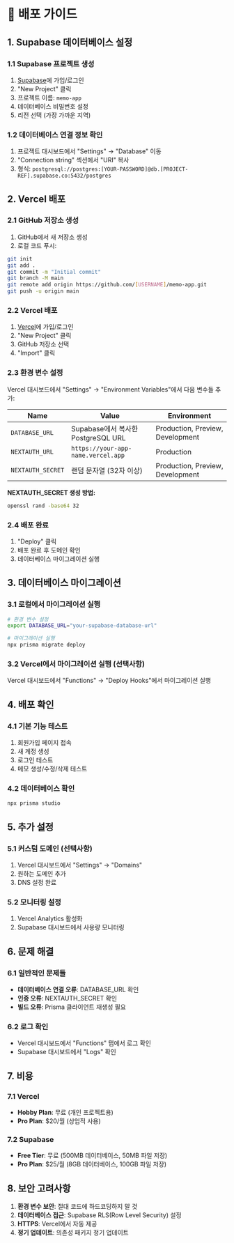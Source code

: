 # 🚀 배포 가이드

## 1. Supabase 데이터베이스 설정

### 1.1 Supabase 프로젝트 생성
1. [Supabase](https://supabase.com)에 가입/로그인
2. "New Project" 클릭
3. 프로젝트 이름: `memo-app`
4. 데이터베이스 비밀번호 설정
5. 리전 선택 (가장 가까운 지역)

### 1.2 데이터베이스 연결 정보 확인
1. 프로젝트 대시보드에서 "Settings" → "Database" 이동
2. "Connection string" 섹션에서 "URI" 복사
3. 형식: `postgresql://postgres:[YOUR-PASSWORD]@db.[PROJECT-REF].supabase.co:5432/postgres`

## 2. Vercel 배포

### 2.1 GitHub 저장소 생성
1. GitHub에서 새 저장소 생성
2. 로컬 코드 푸시:
```bash
git init
git add .
git commit -m "Initial commit"
git branch -M main
git remote add origin https://github.com/[USERNAME]/memo-app.git
git push -u origin main
```

### 2.2 Vercel 배포
1. [Vercel](https://vercel.com)에 가입/로그인
2. "New Project" 클릭
3. GitHub 저장소 선택
4. "Import" 클릭

### 2.3 환경 변수 설정
Vercel 대시보드에서 "Settings" → "Environment Variables"에서 다음 변수들 추가:

| Name | Value | Environment |
|------|-------|-------------|
| `DATABASE_URL` | Supabase에서 복사한 PostgreSQL URL | Production, Preview, Development |
| `NEXTAUTH_URL` | `https://your-app-name.vercel.app` | Production |
| `NEXTAUTH_SECRET` | 랜덤 문자열 (32자 이상) | Production, Preview, Development |

**NEXTAUTH_SECRET 생성 방법:**
```bash
openssl rand -base64 32
```

### 2.4 배포 완료
1. "Deploy" 클릭
2. 배포 완료 후 도메인 확인
3. 데이터베이스 마이그레이션 실행

## 3. 데이터베이스 마이그레이션

### 3.1 로컬에서 마이그레이션 실행
```bash
# 환경 변수 설정
export DATABASE_URL="your-supabase-database-url"

# 마이그레이션 실행
npx prisma migrate deploy
```

### 3.2 Vercel에서 마이그레이션 실행 (선택사항)
Vercel 대시보드에서 "Functions" → "Deploy Hooks"에서 마이그레이션 실행

## 4. 배포 확인

### 4.1 기본 기능 테스트
1. 회원가입 페이지 접속
2. 새 계정 생성
3. 로그인 테스트
4. 메모 생성/수정/삭제 테스트

### 4.2 데이터베이스 확인
```bash
npx prisma studio
```

## 5. 추가 설정

### 5.1 커스텀 도메인 (선택사항)
1. Vercel 대시보드에서 "Settings" → "Domains"
2. 원하는 도메인 추가
3. DNS 설정 완료

### 5.2 모니터링 설정
1. Vercel Analytics 활성화
2. Supabase 대시보드에서 사용량 모니터링

## 6. 문제 해결

### 6.1 일반적인 문제들
- **데이터베이스 연결 오류**: DATABASE_URL 확인
- **인증 오류**: NEXTAUTH_SECRET 확인
- **빌드 오류**: Prisma 클라이언트 재생성 필요

### 6.2 로그 확인
- Vercel 대시보드에서 "Functions" 탭에서 로그 확인
- Supabase 대시보드에서 "Logs" 확인

## 7. 비용

### 7.1 Vercel
- **Hobby Plan**: 무료 (개인 프로젝트용)
- **Pro Plan**: $20/월 (상업적 사용)

### 7.2 Supabase
- **Free Tier**: 무료 (500MB 데이터베이스, 50MB 파일 저장)
- **Pro Plan**: $25/월 (8GB 데이터베이스, 100GB 파일 저장)

## 8. 보안 고려사항

1. **환경 변수 보안**: 절대 코드에 하드코딩하지 말 것
2. **데이터베이스 접근**: Supabase RLS(Row Level Security) 설정
3. **HTTPS**: Vercel에서 자동 제공
4. **정기 업데이트**: 의존성 패키지 정기 업데이트
